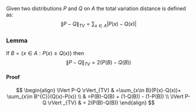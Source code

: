 Given two distributions $P$ and $Q$ on $A$ 
the total variation distance is defined as:
$$
\lVert P-Q \rVert _{TV} =\sum_{x\in A} \lvert P(x)-Q(x) \rvert 
$$
### Lemma
If $B=\{ x\in A: P(x)\geq Q(x) \}$ then 
$$
\lVert P-Q \rVert _{TV}  = 2(P(B)-Q(B))
$$
#### Proof
$$
\begin{align}
\lVert P-Q \rVert_{TV} & =\sum_{x\in B}(P(x)-Q(x))+ \sum_{x\in B^{C}}(Q(x)-P(x)) \\
 & =P(B)-Q(B) + (1-Q(B)) - (1-P(B))  \\
\lVert P-Q \rVert _{TV}  & = 2(P(B)-Q(B))
\end{align}
$$

